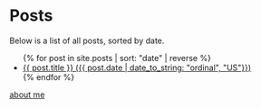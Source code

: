 # Posts

Below is a list of all posts, sorted by date.

<ul>
  {% for post in site.posts | sort: "date" | reverse %}
    <li>
      <a href="{{ post.url }}">{{ post.title }} ({{ post.date | date_to_string: "ordinal", "US"}})</a>
    </li>
  {% endfor %}
</ul>

[about me](about.md)

